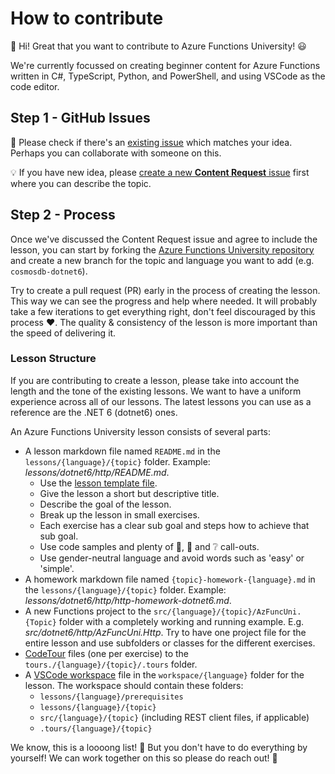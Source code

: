 # How to contribute

👋 Hi! Great that you want to contribute to Azure Functions University! 😃

We're currently focussed on creating beginner content for Azure Functions written in C#, TypeScript, Python, and PowerShell, and using VSCode as the code editor.

## Step 1 - GitHub Issues

🔎 Please check if there's an [existing issue](https://github.com/marcduiker/azure-functions-university/issues) which matches your idea. Perhaps you can collaborate with someone on this.

💡 If you have  new idea, please [create a new __Content Request__ issue](https://github.com/marcduiker/azure-functions-university/issues/new?assignees=&labels=content+%F0%9F%93%9D&template=CONTENT-REQUEST.yml&title=Content+Request%3A+%3CTITLE%3E) first where you can describe the topic.

## Step 2 - Process

Once we've discussed the Content Request issue and agree to include the lesson, you can start by forking the [Azure Functions University repository](https://github.com/marcduiker/azure-functions-university) and create a new branch for the topic and language you want to add (e.g. `cosmosdb-dotnet6`).

Try to create a pull request (PR) early in the process of creating the lesson. This way we can see the progress and help where needed. It will probably take a few iterations to get everything right, don't feel discouraged by this process ♥. The quality & consistency of the lesson is more important than the speed of delivering it.

### Lesson Structure

If you are contributing to create a lesson, please take into account the length and the tone of the existing lessons. We want to have a uniform experience across all of our lessons. The latest lessons you can use as a reference are the .NET 6 (dotnet6) ones.

An Azure Functions University lesson consists of several parts:

- A lesson markdown file named `README.md` in the `lessons/{language}/{topic}` folder. Example: _lessons/dotnet6/http/README.md_.
  - Use the [lesson template file](lessons/_lesson_template.md).
  - Give the lesson a short but descriptive title.
  - Describe the goal of the lesson.
  - Break up the lesson in small exercises.
  - Each exercise has a clear sub goal and steps how to achieve that sub goal.
  - Use code samples and plenty of 📝, 🔎 and ❔ call-outs.
  - Use gender-neutral language and avoid words such as 'easy' or 'simple'.
- A homework markdown file named `{topic}-homework-{language}.md` in the `lessons/{language}/{topic}` folder. Example: _lessons/dotnet6/http/http-homework-dotnet6.md_.
- A new Functions project to the `src/{language}/{topic}/AzFuncUni.{Topic}` folder with a completely working and running example. E.g. _src/dotnet6/http/AzFuncUni.Http_. Try to have one project file for the entire lesson and use subfolders or classes for the different exercises.
- [CodeTour](https://marketplace.visualstudio.com/items?itemName=vsls-contrib.codetour) files (one per exercise) to the `tours./{language}/{topic}/.tours` folder.
- A [VSCode workspace](https://code.visualstudio.com/docs/editor/multi-root-workspaces#_workspace-file-schema) file in the `workspace/{language}` folder for the lesson. The workspace should contain these folders:
  - `lessons/{language}/prerequisites`
  - `lessons/{language}/{topic}`
  - `src/{language}/{topic}` (including REST client files, if applicable)
  - `.tours/{language}/{topic}`

We know, this is a loooong list! 😬 But you don't have to do everything by yourself! We can work together on this so please do reach out! 💪